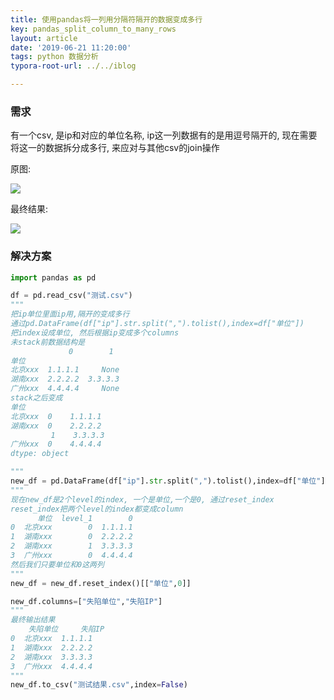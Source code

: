 ```yaml
---
title: 使用pandas将一列用分隔符隔开的数据变成多行
key: pandas_split_column_to_many_rows
layout: article
date: '2019-06-21 11:20:00'
tags: python 数据分析
typora-root-url: ../../iblog

---
```


### 需求

有一个csv, 是ip和对应的单位名称, ip这一列数据有的是用逗号隔开的, 现在需要将这一的数据拆分成多行, 来应对与其他csv的join操作

原图:

![](https://imgs.zhangbaobao.cn/img/20190621114220.png)



最终结果:



![](https://imgs.zhangbaobao.cn/img/20190621131900.png)



### 解决方案

```python
import pandas as pd

df = pd.read_csv("测试.csv")
"""
把ip单位里面ip用,隔开的变成多行
通过pd.DataFrame(df["ip"].str.split(",").tolist(),index=df["单位"])
把index设成单位, 然后根据ip变成多个columns
未stack前数据结构是
             0        1
单位
北京xxx  1.1.1.1     None
湖南xxx  2.2.2.2  3.3.3.3
广州xxx  4.4.4.4     None
stack之后变成
单位
北京xxx  0    1.1.1.1
湖南xxx  0    2.2.2.2
         1    3.3.3.3
广州xxx  0    4.4.4.4
dtype: object

"""
new_df = pd.DataFrame(df["ip"].str.split(",").tolist(),index=df["单位"]).stack()
"""
现在new_df是2个level的index, 一个是单位,一个是0, 通过reset_index
reset_index把两个level的index都变成column
      单位  level_1        0
0  北京xxx        0  1.1.1.1
1  湖南xxx        0  2.2.2.2
2  湖南xxx        1  3.3.3.3
3  广州xxx        0  4.4.4.4
然后我们只要单位和0这两列
"""
new_df = new_df.reset_index()[["单位",0]]

new_df.columns=["失陷单位","失陷IP"]
"""
最终输出结果
    失陷单位     失陷IP
0  北京xxx  1.1.1.1
1  湖南xxx  2.2.2.2
2  湖南xxx  3.3.3.3
3  广州xxx  4.4.4.4
"""
new_df.to_csv("测试结果.csv",index=False)
```


